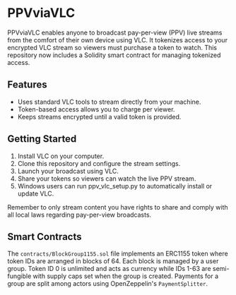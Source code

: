 # PPVviaVLC

PPVviaVLC enables anyone to broadcast pay-per-view (PPV) live streams from the comfort of their own device using VLC. It tokenizes access to your encrypted VLC stream so viewers must purchase a token to watch. This repository now includes a Solidity smart contract for managing tokenized access.

## Features
- Uses standard VLC tools to stream directly from your machine.
- Token-based access allows you to charge per viewer.
- Keeps streams encrypted until a valid token is provided.

## Getting Started
1. Install VLC on your computer.
2. Clone this repository and configure the stream settings.
3. Launch your broadcast using VLC.
4. Share your tokens so viewers can watch the live PPV stream.
5. Windows users can run ppv_vlc_setup.py to automatically install or update VLC.

Remember to only stream content you have rights to share and comply with all local laws regarding pay-per-view broadcasts.

## Smart Contracts

The `contracts/BlockGroup1155.sol` file implements an ERC1155 token where token IDs are arranged in blocks of 64. Each block is managed by a user group. Token ID 0 is unlimited and acts as currency while IDs 1-63 are semi-fungible with supply caps set when the group is created. Payments for a group are split among actors using OpenZeppelin's `PaymentSplitter`.
